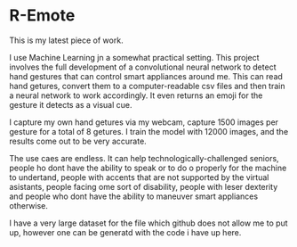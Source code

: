 # R-Emote

This is my latest piece of work.
 
I use Machine Learning jn a somewhat practical setting. This project involves the full development of a convolutional neural network to detect hand gestures that can control smart appliances around me. This can read hand getures, convert them to a computer-readable csv files and then train a neural network to work accordingly. It even returns an emoji for the gesture it detects as a visual cue.

I capture my own hand getures via my webcam, capture 1500 images per gesture for a total of 8 getures. I train the model with 12000 images, and the results come out to be very accurate.

The use caes are endless. It can help technologically-challenged seniors, people ho dont have the ability to speak or to do o properly for the machine to undertand, people with accents that are not supported by the virtual asistants, people facing ome sort of disability, people with leser dexterity and people who dont have the ability to maneuver smart appliances otherwise.

I have a very large dataset for the file which github does not allow me to put up, however one can be generatd with the code i have up here.
